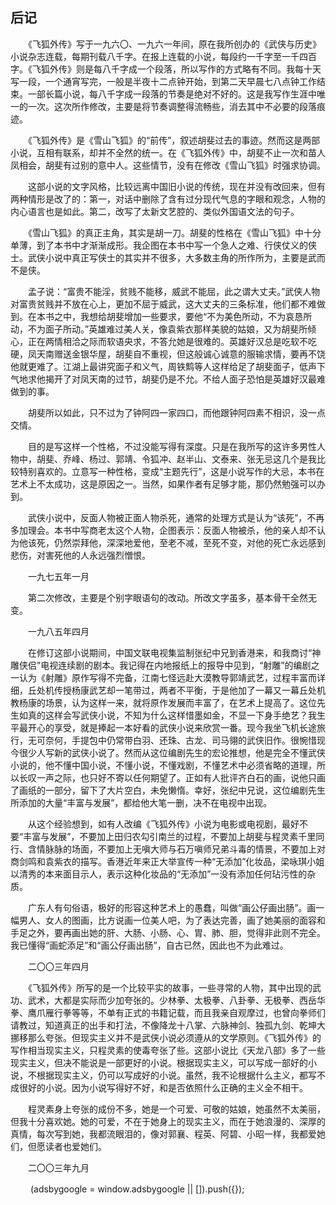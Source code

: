 ## 后记

　　《飞狐外传》写于一九六〇、一九六一年间，原在我所创办的《武侠与历史》小说杂志连载，每期刊载八千字。在报上连载的小说，每段约一千字至一千四百字。《飞狐外传》则是每八千字成一个段落，所以写作的方式略有不同。我每十天写一段，一个通宵写完，一般是半夜十二点钟开始，到第二天早晨七八点钟工作结束。一部长篇小说，每八千字成一段落的节奏是绝对不好的。这是我写作生涯中唯一的一次。这次所作修改，主要是将节奏调整得流畅些，消去其中不必要的段落痕迹。

　　《飞狐外传》是《雪山飞狐》的“前传”，叙述胡斐过去的事迹。然而这是两部小说，互相有联系，却并不全然的统一。在《飞狐外传》中，胡斐不止一次和苗人凤相会，胡斐有过别的意中人。这些情节，没有在修改《雪山飞狐》时强求协调。

　　这部小说的文字风格，比较远离中国旧小说的传统，现在并没有改回来，但有两种情形是改了的：第一，对话中删除了含有过分现代气息的字眼和观念，人物的内心语言也是如此。第二，改写了太新文艺腔的、类似外国语文法的句子。

　　《雪山飞狐》的真正主角，其实是胡一刀。胡斐的性格在《雪山飞狐》中十分单薄，到了本书中才渐渐成形。我企图在本书中写一个急人之难、行侠仗义的侠士。武侠小说中真正写侠士的其实并不很多，大多数主角的所作所为，主要是武而不是侠。

　　孟子说：“富贵不能淫，贫贱不能移，威武不能屈，此之谓大丈夫。”武侠人物对富贵贫贱并不放在心上，更加不屈于威武，这大丈夫的三条标准，他们都不难做到。在本书之中，我想给胡斐增加一些要求，要他“不为美色所动，不为哀恳所动，不为面子所动。”英雄难过美人关，像袁紫衣那样美貌的姑娘，又为胡斐所倾心，正在两情相洽之际而软语央求，不答允她是很难的。英雄好汉总是吃软不吃硬，凤天南赠送金银华屋，胡斐自不重视，但这般诚心诚意的服输求情，要再不饶他就更难了。江湖上最讲究面子和义气，周铁鹪等人这样给足了胡斐面子，低声下气地求他揭开了对凤天南的过节，胡斐仍是不允。不给人面子恐怕是英雄好汉最难做到的事。

　　胡斐所以如此，只不过为了钟阿四一家四口，而他跟钟阿四素不相识，没一点交情。

　　目的是写这样一个性格，不过没能写得有深度。只是在我所写的这许多男性人物中，胡斐、乔峰、杨过、郭靖、令狐冲、赵半山、文泰来、张无忌这几个是我比较特别喜欢的。立意写一种性格，变成“主题先行”，这是小说写作的大忌，本书在艺术上不太成功，这是原因之一。当然，如果作者有足够才能，那仍然勉强可以办到。

　　武侠小说中，反面人物被正面人物杀死，通常的处理方式是认为“该死”，不再多加理会。本书中写商老太这个人物，企图表示：反面人物被杀，他的亲人却不认为他该死，仍然崇拜他，深深地爱他，至老不减，至死不变，对他的死亡永远感到悲伤，对害死他的人永远强烈憎恨。

　　一九七五年一月

　　第二次修改，主要是个别字眼语句的改动。所改文字虽多，基本骨干全然无变。

　　一九八五年四月

　　在修订这部小说期间，中国文联电视集监制张纪中兄到香港来，和我商讨“神雕侠侣”电视连续剧的剧本。我记得在内地报纸上的报导中见到，“射雕”的编剧之一认为《射雕》原作写得不完备，江南七怪远赴大漠教导郭靖武艺，过程丰富而详细，丘处机传授杨康武艺却一笔带过，两者不平衡，于是他加了一幕又一幕丘处机教杨康的场景，认为这样一来，就将原作发展而丰富了，在艺术上提高了。这位先生如真的这样会写武侠小说，不知为什么这样惜墨如金，不显一下身手绝艺？我生平最开心的享受，就是捧起一本好看的武侠小说来欣赏一番。现今我坐飞机长途旅行，无可奈何，手提包中仍常带白羽、还珠、古龙、司马翎的武侠旧作。很惋惜现今很少人写新的武侠小说了。然而从这位编剧先生的宏论推想，他是完全不懂武侠小说的，他不懂中国小说，不懂小说，不懂戏剧，不懂艺术中必须省略的道理，所以长叹一声之际，也只好不寄以任何期望了。正如有人批评齐白石的画，说他只画了画纸的一部分，留下了大片空白，未免懒惰。幸好，张纪中兄说，这位编剧先生所添加的大量“丰富与发展”，都给他大笔一删，决不在电视中出现。

　　从这个经验想到，如有人改编《飞狐外传》小说为电影或电视剧，最好不要“丰富与发展”，不要加上田归农勾引南兰的过程，不要加上胡斐与程灵素千里同行、含情脉脉的场面，不要加上无嗔大师与石万嗔师兄弟斗毒的情景，不要加上对商剑鸣和袁紫衣的描写。香港近年来正大举宣传一种“无添加”化妆品，梁咏琪小姐以清秀的本来面目示人，表示这种化妆品的“无添加”一没有添加任何玷污性的杂质。

　　广东人有句俗语，极好的形容这种艺术上的愚蠢，叫做“画公仔画出肠”。画一幅男人、女人的图画，比方说画一位美人吧，为了表达完善，画了她美丽的面容和手足之外，要再画出她的肝、大肠、小肠、心、胃、肺、胆，觉得非此则不完全。我已懂得“画蛇添足”和“画公仔画出肠”，自古已然，因此也不为此难过。

　　二〇〇三年四月

　　《飞狐外传》所写的是一个比较平实的故事，一些寻常的人物，其中出现的武功、武术，大都是实际而少加夸张的。少林拳、太极拳、八卦拳、无极拳、西岳华拳、鹰爪雁行拳等等，不单有正式的书籍记载，而且我亲自观摩过，也曾向拳师们请教过，知道真正的出手和打法，不像降龙十八掌、六脉神剑、独孤九剑、乾坤大挪移那么夸张。但现实主义并不是武侠小说必须遵从的文学原则。《飞狐外传》的写作相当现实主义，只程灵素的使毒夸张了些。这部小说比《天龙八部》多了一些现实主义，但决不能说是一部更好的小说。根据现实主义，可以写成一部好的小说，不根据现实主义，仍可以写成好的小说。虽然，我不论根据什么主义，都写不成很好的小说。因为小说写得好不好，和是否依照什么正确的主义全不相干。

　　程灵素身上夸张的成份不多，她是一个可爱、可敬的姑娘，她虽然不太美丽，但我十分喜欢她。她的可爱，不在于她身上的现实主义，而在于她浪漫的、深厚的真情，每次写到她，我都流眼泪的，像对郭襄、程英、阿碧、小昭一样，我都爱她们，但愿读者也爱她们。

　　二〇〇三年九月

　　&#13; (adsbygoogle = window.adsbygoogle || []).push({});&#13;